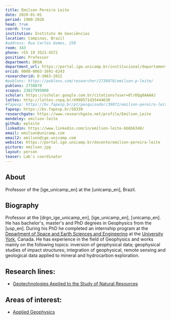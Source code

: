 ```yaml
---
title: Emilson Pereira Leite
date: 2020-01-01
period: 1900-2020
head: true
coord: true
institution: Instituto de Geociências
location: Campinas, Brazil
#address: Rua Carlos Gomes, 250
room: 343
phone: +55 19 3521-4572
position: Professor
department: DRGN
department_url: https://portal.ige.unicamp.br/institucional/departamentos/dgrn
orcid: 0000-0003-1691-6243
researcherid: D-3863-2012
#publons: https://publons.com/researcher/2738878/emilson-p-leite/
publons: 2738878
scopus: 23027995000
scholar: https://scholar.google.com.br/citations?user=0lrDQg8AAAAJ
lattes: http://lattes.cnpq.br/6990571435444630
#fapesp: https://bv.fapesp.br/pt/pesquisador/39072/emilson-pereira-leite/
fapesp: https://bv.fapesp.br/50339
researchgate: https://www.researchgate.net/profile/Emilson_Leite
mendeley: emilson-leite
github: epleite
linkedin: https://www.linkedin.com/in/emilson-leite-bb6b6348/
email: emilson@unicamp.com
email2: emilson@ige.unicamp.com
website: https://portal.ige.unicamp.br/docente/emilson-pereira-leite
picture: emilson.jpg
layout: person
teaser: Lab's coordinator
---
```




## About

Professor of the [ige_unicamp_en] at the [unicamp_en], Brazil.

## Biography

Professor at the [drgn_ige_unicamp_en], [ige_unicamp_en], [unicamp_en]. He has bachelor's, master's and PhD degrees in Geophysics from the [usp_en]. During his PhD he completed an internship program at the [Department of Space and Earth Sciences and Engineering](https://esse.lassonde.yorku.ca/) at the [University York](https://www.yorku.ca/), Canada. He has experience in the field of Geophysics and works mainly on the following topics: inversion of geophysical data; geophysical studies of impact structures; integration of geophysical, remote sensing and geological data applied to mineral and hydrocarbon exploration.

## Research lines:
<!--* [Geotecnologias aplicadas ao estudo dos recursos naturais](https://portal.ige.unicamp.br/linha-de-pesquisa/geotecnologias-aplicadas-ao-estudo-dos-recursos-naturais)-->
* [Geotechnologies Applied to the Study of Natural Resources](https://portal.ige.unicamp.br/en/linha-de-pesquisa/geotechnologies-applied-study-natural-resources)


## Areas of interest:
<!--* [Geofísica Aplicada](https://portal.ige.unicamp.br/areas-de-interesse/geofisica-aplicada)-->
* [Applied Geophysics](https://portal.ige.unicamp.br/en/areas-interest/applied-geophysics)
